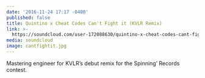 ```yaml
---
date: '2016-11-24 17:17 -0400'
published: false
title: Quintino x Cheat Codes Can't Fight it (KVLR Remix)
link: >-
  https://soundcloud.com/user-172088630/quintino-x-cheat-codes-cant-fight-it-kvlr-remix
media: soundcloud
image: cantfightit.jpg
---
```

Mastering engineer for KVLR’s debut remix for the Spinning’ Records contest.
